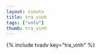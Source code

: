 ```yaml
--- 
layout: sieutv
title: tra_vinh
tags: ["vntv"]
thumb: tra_vinh
---
```

{% include tvadv key="tra_vinh" %}
